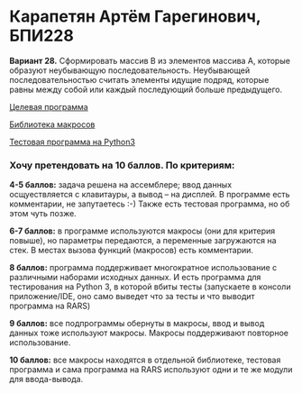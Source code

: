 # Карапетян Артём Гарегинович, БПИ228
**Вариант 28.** Сформировать массив B из элементов массива A, которые образуют неубывающую последовательность. Неубывающей последовательностью считать элементы идущие подряд, которые равны между собой или каждый последующий больше предыдущего.

[Целевая программа](idz1/idz.asm)

[Библиотека макросов](idz1/macrolib.s)

[Тестовая программа на Python3](idz1/main.py)

### Хочу претендовать на 10 баллов. По критериям: ###

**4-5 баллов:** задача решена на ассемблере; ввод данных осщуествляется с клавитауры, а вывод – на дисплей. В программе есть комментарии, не запутаетесь :-)
Также есть тестовая программа, но об этом чуть позже.

**6-7 баллов:** в программе используются макросы (они для критерия повыше), но параметры передаются, а переменные загружаются на стек. В местах вызова функций (макросов) есть комментарии.

**8 баллов:** программа поддерживает многократное использование с различными наборами исходных данных. И есть программа для тестирования на Python 3, в которой вбиты тесты (запускаете в консоли приложение/IDE, оно само выведет что за тесты и что выводит программа на RARS)

**9 баллов:** все подпрограммы обернуты в макросы, ввод и вывод данных тоже используют макросы. Макросы поддерживают повторное использование.

**10 баллов:** все макросы находятся в отдельной библиотеке, тестовая программа и сама программа на RARS используют одни и те же модули для ввода-вывода.
